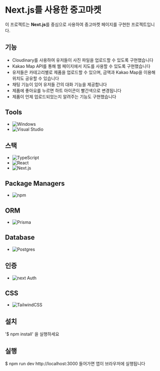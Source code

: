 # Next.js를 사용한 중고마켓 

이 프로젝트는 **Next.js**를 중심으로 사용하여 중고마켓 페이지를 구현한 프로젝트입니다. 

## 기능

- Cloudinary를 사용하여 유저들이 사진 파일을 업로드할 수 있도록 구현했습니다
- Kakao Map API를 통해 웹 페이지에서 지도를 사용할 수 있도록 구현했습니다
- 유저들은 카테고리별로 제품을 업로드할 수 있으며, 금액과 Kakao Map을 이용해 위치도 공유할 수 있습니다
- 채팅 기능이 있어 유저들 간의 대화 기능을 제공합니다
- 제품에 좋아요를 누르면 하트 아이콘이 빨간색으로 변경됩니다
- 제품이 언제 업로드되었는지 알려주는 기능도 구현했습니다

## Tools
- ![Windows](https://custom-icon-badges.demolab.com/badge/Windows-0078D6?logo=windows11&logoColor=white)
- ![Visual Studio](https://custom-icon-badges.demolab.com/badge/Visual%20Studio-5C2D91.svg?&logo=visual-studio&logoColor=white)

## 스택
- ![TypeScript](https://img.shields.io/badge/TypeScript-3178C6?logo=typescript&logoColor=fff)
- ![React](https://img.shields.io/badge/React-%2320232a.svg?logo=react&logoColor=%2361DAFB)
- ![Next.js](https://img.shields.io/badge/Next.js-black?logo=next.js&logoColor=white)

## Package Managers
- ![npm](https://img.shields.io/badge/npm-CB3837?logo=npm&logoColor=fff)

## ORM
- ![Prisma](https://img.shields.io/badge/Prisma-2D3748?logo=Prisma&logoColor=white)

## Database
- ![Postgres](https://img.shields.io/badge/Postgres-%23316192.svg?logo=postgresql&logoColor=white)

## 인증
- ![next Auth](https://img.shields.io/badge/NextAuth.js-1F2937?logo=nextdotjs&logoColor=white)

## CSS
- ![TailwindCSS](https://img.shields.io/badge/Tailwind%20CSS-%2338B2AC.svg?logo=tailwind-css&logoColor=white)

## 설치

'$ npm install' 을 실행하세요

## 실행

$ npm run dev
http://localhost:3000 들어가면 앱이 브라우저에 실행됩니다